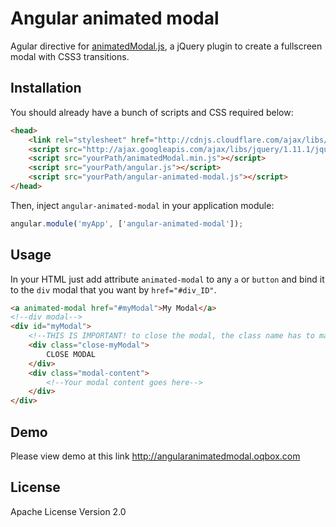 # Angular animated modal

Agular directive for [animatedModal.js](http://joaopereirawd.github.io/animatedModal.js), a jQuery plugin to create a fullscreen modal with CSS3 transitions.

## Installation
You should already have a bunch of scripts and CSS required below:
```html
<head> 
	<link rel="stylesheet" href="http://cdnjs.cloudflare.com/ajax/libs/animate.css/3.2.0/animate.min.css"> 
	<script src="http://ajax.googleapis.com/ajax/libs/jquery/1.11.1/jquery.min.js"></script> 
	<script src="yourPath/animatedModal.min.js"></script> 
	<script src="yourPath/angular.js"></script> 
	<script src="yourPath/angular-animated-modal.js"></script> 
</head>
```
Then, inject `angular-animated-modal` in your application module:
```javascript
angular.module('myApp', ['angular-animated-modal']);
```
## Usage
In your HTML just add attribute `animated-modal` to any `a` or `button` and bind it to the `div` modal that you want by `href="#div_ID"`.
```html
<a animated-modal href="#myModal">My Modal</a>
<!--div modal-->
<div id="myModal">
	<!--THIS IS IMPORTANT! to close the modal, the class name has to match the name given on the ID  class="close-animatedModal" -->
	<div class="close-myModal"> 
		CLOSE MODAL
	</div>            
	<div class="modal-content">
		<!--Your modal content goes here-->
	</div>
</div>
```
## Demo
Please view demo at this link http://angularanimatedmodal.oqbox.com

## License
Apache License Version 2.0